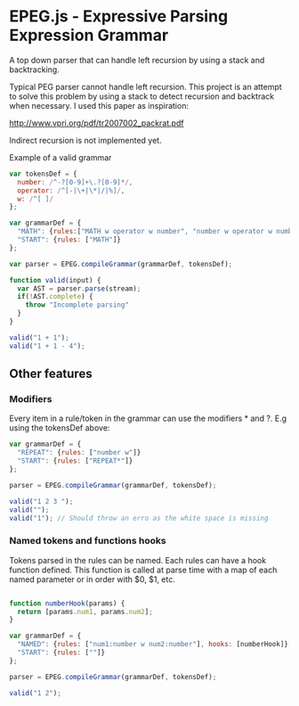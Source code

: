 EPEG.js - Expressive Parsing Expression Grammar
================================================

A top down parser that can handle left recursion by using a stack and backtracking.

Typical PEG parser cannot handle left recursion.
This project is an attempt to solve this problem by using a stack to detect recursion
and backtrack when necessary. I used this paper as inspiration:

http://www.vpri.org/pdf/tr2007002_packrat.pdf

Indirect recursion is not implemented yet.

Example of a valid grammar

```javascript
var tokensDef = {
  number: /^-?[0-9]+\.?[0-9]*/,
  operator: /^[-|\+|\*|/|%]/,
  w: /^[ ]/
};

var grammarDef = {
  "MATH": {rules:["MATH w operator w number", "number w operator w number"]},
  "START": {rules: ["MATH"]}
};

var parser = EPEG.compileGrammar(grammarDef, tokensDef);

function valid(input) {
  var AST = parser.parse(stream);
  if(!AST.complete) {
    throw "Incomplete parsing"
  }
}

valid("1 + 1");
valid("1 + 1 - 4");
```

## Other features

### Modifiers

Every item in a rule/token in the grammar can use the modifiers * and ?. E.g using the tokensDef above:

```javascript
var grammarDef = {
  "REPEAT": {rules: ["number w"]}
  "START": {rules: ["REPEAT*"]}
};

parser = EPEG.compileGrammar(grammarDef, tokensDef);

valid("1 2 3 ");
valid("");
valid("1"); // Should throw an erro as the white space is missing
```

### Named tokens and functions hooks

Tokens parsed in the rules can be named. Each rules can have a hook function defined. This
function is called at parse time with a map of each named parameter or in order with $0, $1, etc.

```javascript

function numberHook(params) {
  return [params.num1, params.num2];
}

var grammarDef = {
  "NAMED": {rules: ["num1:number w num2:number"], hooks: [numberHook]},
  "START": {rules: [""]}
};

parser = EPEG.compileGrammar(grammarDef, tokensDef);

valid("1 2");
```

